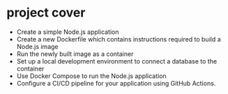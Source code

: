 # project cover

- Create a simple Node.js application
- Create a new Dockerfile which contains instructions required to build a Node.js image
- Run the newly built image as a container
- Set up a local development environment to connect a database to the container
- Use Docker Compose to run the Node.js application
- Configure a CI/CD pipeline for your application using GitHub Actions.